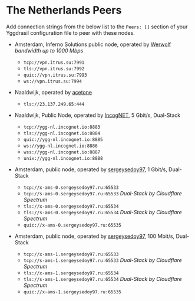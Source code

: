 # The Netherlands Peers

Add connection strings from the below list to the `Peers: []` section of your
Yggdrasil configuration file to peer with these nodes.

* Amsterdam, Inferno Solutions public node, operated by [Werwolf](https://t.me/Werwolf2517) *bandwidth up to 1000 Mbps*
  * `tcp://vpn.itrus.su:7991`
  * `tls://vpn.itrus.su:7992`
  * `quic://vpn.itrus.su:7993`
  * `ws://vpn.itrus.su:7994`

* Naaldwijk, operated by [acetone](http://[324:71e:281a:9ed3::ace]/)
  * `tls://23.137.249.65:444`
 
* Naaldwijk, Public Node, operated by [IncogNET](https://incognet.io/), 5 Gbit/s, Dual-Stack
  * `tcp://ygg-nl.incognet.io:8883`
  * `tls://ygg-nl.incognet.io:8884`
  * `quic://ygg-nl.incognet.io:8885`
  * `ws://ygg-nl.incognet.io:8886`
  * `wss://ygg-nl.incognet.io:8887`
  * `unix://ygg-nl.incognet.io:8888`

* Amsterdam, public node, operated by [sergeysedoy97](https://t.me/sergeysedoy97), 1 Gbit/s, Dual-Stack
  * `tcp://x-ams-0.sergeysedoy97.ru:65533`
  * `tcp://s-ams-0.sergeysedoy97.ru:65533` *Dual-Stack by Cloudflare Spectrum*
  * `tls://x-ams-0.sergeysedoy97.ru:65534`
  * `tls://s-ams-0.sergeysedoy97.ru:65534` *Dual-Stack by Cloudflare Spectrum*
  * `quic://x-ams-0.sergeysedoy97.ru:65535`

* Amsterdam, public node, operated by [sergeysedoy97](https://t.me/sergeysedoy97), 100 Mbit/s, Dual-Stack
  * `tcp://x-ams-1.sergeysedoy97.ru:65533`
  * `tcp://s-ams-1.sergeysedoy97.ru:65533` *Dual-Stack by Cloudflare Spectrum*
  * `tls://x-ams-1.sergeysedoy97.ru:65534`
  * `tls://s-ams-1.sergeysedoy97.ru:65534` *Dual-Stack by Cloudflare Spectrum*
  * `quic://x-ams-1.sergeysedoy97.ru:65535`
